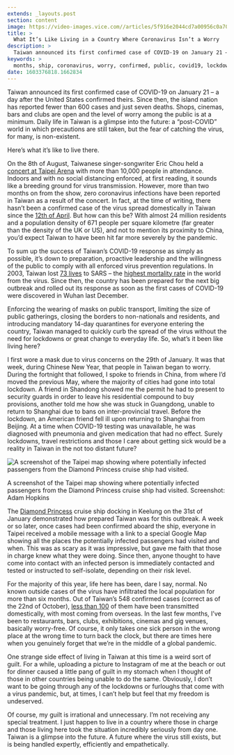 ```yaml
--- 
extends: _layouts.post 
section: content 
image: https://video-images.vice.com//articles/5f916e2044cd7a00956c0a70/lede/1603366708316-new-project-1.jpeg?image-resize-opts=Y3JvcD0xeHc6MC44Nzg3eGg7MHh3LDAuMTAxeGgmcmVzaXplPTEyMDA6KiZyZXNpemU9MTIwMDoq 
title: > 
  What It’s Like Living in a Country Where Coronavirus Isn’t a Worry 
description: > 
  Taiwan announced its first confirmed case of COVID-19 on January 21 – a day after the United States confirmed theirs.Shops, cinemas, bars and clubs are open and the level of worry among the public is at a minimum.However, more than two months on from the show, zero coronavirus infections have been reported in Taiwan as a result of the concert.Out of Taiwan’s 548 confirmed cases (correct as of the 22nd of October), less than 100 of them have been transmitted domestically, with most coming from overseas.One strange side effect of living in Taiwan at this time is a weird sort of guilt. 
keywords: > 
  months, ship, coronavirus, worry, confirmed, public, covid19, lockdowns, virus, taipei, country, isnt, living, cases, taiwan 
date: 1603376818.1662834 
--- 
```

<div><span class="abc__textblock size--article"><p>Taiwan announced its first confirmed case of COVID-19 on January 21 &#8211; a day after the United States confirmed theirs. Since then, the island nation has reported fewer than 600 cases and just seven deaths. Shops, cinemas, bars and clubs are open and the level of worry among the public is at a minimum. Daily life in Taiwan is a glimpse into the future: a &#8220;post-COVID&#8221; world in which precautions are still taken, but the fear of catching the virus, for many, is non-existent.</p>
</span><p></p><span class="abc__textblock size--article"><p>Here&#8217;s what it&#8217;s like to live there.</p>
</span><span class="abc__textblock size--article"><p>On the 8th of August, Taiwanese singer-songwriter Eric Chou held a <a href="https://time.com/5880129/concerts-coronavirus-taiwan/">concert at Taipei Arena</a> with more than 10,000 people in attendance. Indoors and with no social distancing enforced, at first reading, it sounds like a breeding ground for virus transmission. However, more than two months on from the show, zero coronavirus infections have been reported in Taiwan as a result of the concert. In fact, at the time of writing, there hasn&#8217;t been a confirmed case of the virus spread domestically in Taiwan since the <a href="https://chinapost.nownews.com/20200824-1697143">12th of April</a>. But how can this be? With almost 24 million residents and a population density of 671 people per square kilometre (far greater than the density of the UK or US), and not to mention its proximity to China, you&#8217;d expect Taiwan to have been hit far more severely by the pandemic.</p>
</span><span class="abc__textblock size--article"><p>To sum up the success of Taiwan&#8217;s COVID-19 response as simply as possible, it&#8217;s down to preparation, proactive leadership and the willingness of the public to comply with all enforced virus prevention regulations. In 2003, Taiwan lost <a href="https://www.cdc.gov.tw/En/Category/ListContent/bg0g_VU_Ysrgkes_KRUDgQ?uaid=u1D6dRGtmP4Q5YA1GmSKIw">73 lives</a> to SARS &#8211; the <a href="https://www.aa.com.tr/en/asia-pacific/-taiwan-s-sars-experience-helped-it-beat-covid-19-/1830547">highest mortality rate</a> in the world from the virus. Since then, the country has been prepared for the next big outbreak and rolled out its response as soon as the first cases of COVID-19 were discovered in Wuhan last December.</p>
</span><span class="abc__textblock size--article"><p>Enforcing the wearing of masks on public transport, limiting the size of public gatherings, closing the borders to non-nationals and residents, and introducing mandatory 14-day quarantines for everyone entering the country, Taiwan managed to quickly curb the spread of the virus without the need for lockdowns or great change to everyday life. So, what&#8217;s it been like living here?</p>
</span><span class="abc__textblock size--article"><p>I first wore a mask due to virus concerns on the 29th of January. It was that week, during Chinese New Year, that people in Taiwan began to worry. During the fortnight that followed, I spoke to friends in China, from where I&#8217;d moved the previous May, where the majority of cities had gone into total lockdown. A friend in Shandong showed me the permit he had to present to security guards in order to leave his residential compound to buy provisions, another told me how she was stuck in Guangdong, unable to return to Shanghai due to bans on inter-provincial travel. Before the lockdown, an American friend fell ill upon returning to Shanghai from Beijing. At a time when COVID-19 testing was unavailable, he was diagnosed with pneumonia and given medication that had no effect. Surely lockdowns, travel restrictions and those I care about getting sick would be a reality in Taiwan in the not too distant future?</p>
</span><img class="responsive-image__img" alt="A screenshot of the Taipei map showing where potentially infected passengers from the Diamond Princess cruise ship had visited."><p>A screenshot of the Taipei map showing where potentially infected passengers from the Diamond Princess cruise ship had visited. Screenshot: Adam Hopkins</p>
<span class="abc__textblock size--article"><p>The <a href="https://www.taiwannews.com.tw/en/news/3872813">Diamond Princess</a> cruise ship docking in Keelung on the 31st of January demonstrated how prepared Taiwan was for this outbreak. A week or so later, once cases had been confirmed aboard the ship, everyone in Taipei received a mobile message with a link to a special Google Map showing all the places the potentially infected passengers had visited and when. This was as scary as it was impressive, but gave me faith that those in charge knew what they were doing. Since then, anyone thought to have come into contact with an infected person is immediately contacted and tested or instructed to self-isolate, depending on their risk level.</p>
</span><span class="abc__textblock size--article"><p>For the majority of this year, life here has been, dare I say, normal. No known outside cases of the virus have infiltrated the local population for more than six months. Out of Taiwan&#8217;s 548 confirmed cases (correct as of the 22nd of October), <a href="https://www.cdc.gov.tw/En/Bulletin/Detail/0BRfpWNm8g4vPNzhUBxBcA?typeid=158">less than 100</a> of them have been transmitted domestically, with most coming from overseas. In the last few months, I&#8217;ve been to restaurants, bars, clubs, exhibitions, cinemas and gig venues, basically worry-free. Of course, it only takes one sick person in the wrong place at the wrong time to turn back the clock, but there are times here when you genuinely forget that we&#8217;re in the middle of a global pandemic.</p>
</span><span class="abc__textblock size--article"><p>One strange side effect of living in Taiwan at this time is a weird sort of guilt. For a while, uploading a picture to Instagram of me at the beach or out for dinner caused a little pang of guilt in my stomach when I thought of those in other countries being unable to do the same. Obviously, I don&#8217;t want to be going through any of the lockdowns or furloughs that come with a virus pandemic, but, at times, I can&#8217;t help but feel that my freedom is undeserved. </p>
</span><span class="abc__textblock size--article"><p>Of course, my guilt is irrational and unnecessary. I&#8217;m not receiving any special treatment. I just happen to live in a country where those in charge and those living here took the situation incredibly seriously from day one. Taiwan is a glimpse into the future. A future where the virus still exists, but is being handled expertly, efficiently and empathetically.</p>
</span></div>